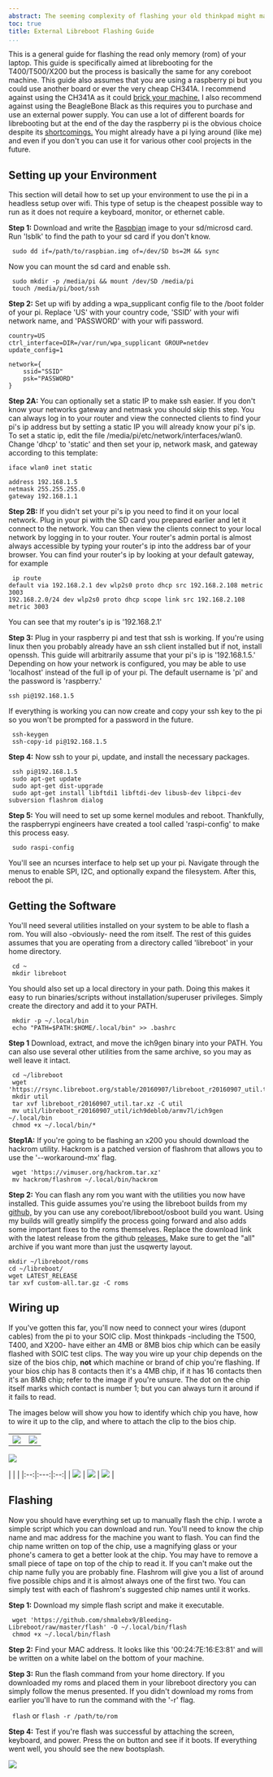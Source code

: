 ```yaml
---
abstract: The seeming complexity of flashing your old thinkpad might make you reticent to shell out for some SOIC clips. This simple guide will show you how easy the process really is with a simple shell script.
toc: true
title: External Libreboot Flashing Guide
...
```


This is a general guide for flashing the read only memory (rom) of your laptop.
This guide is specifically aimed at librebooting for the T400/T500/X200 but the process is basically the same for any coreboot machine.
This guide also assumes that you are using a raspberry pi but you could use another board or ever the very cheap CH341A.
I recommend against using the CH341A as it could [brick your machine.](https://libreboot.org/docs/install/spi.html#do-not-use-ch341a)
I also recommend against using the BeagleBone Black as this requires you to purchase and use an external power supply.
You can use a lot of different boards for librebooting but at the end of the day the raspberry pi is the obvious choice despite its [shortcomings.](https://libreboot.org/docs/install/spi.html#caution-about-rpi)
You might already have a pi lying around (like me) and even if you don't you can use it for various other cool projects in the future.

## Setting up your Environment

This section will detail how to set up your environment to use the pi in a headless setup over wifi.
This type of setup is the cheapest possible way to run as it does not require a keyboard, monitor, or ethernet cable.

**Step 1:**
Download and write the [Raspbian](https://www.raspberrypi.org/downloads/raspbian/) image to your sd/microsd card.
Run 'lsblk' to find the path to your sd card if you don't know.

` sudo dd if=/path/to/raspbian.img of=/dev/SD bs=2M && sync`

Now you can mount the sd card and enable ssh.

```
 sudo mkdir -p /media/pi && mount /dev/SD /media/pi
 touch /media/pi/boot/ssh
```

**Step 2:**
Set up wifi by adding a wpa_supplicant config file to the /boot folder of your pi.
Replace 'US' with your country code, 'SSID' with your wifi network name, and 'PASSWORD' with your wifi password.

```
country=US
ctrl_interface=DIR=/var/run/wpa_supplicant GROUP=netdev
update_config=1

network={
    ssid="SSID"
    psk="PASSWORD"
}
```

**Step 2A:**
You can optionally set a static IP to make ssh easier.
If you don't know your networks gateway and netmask you should skip this step.
You can always log in to your router and view the connected clients to find your pi's ip address but by setting a static IP you will already know your pi's ip.
To set a static ip, edit the file /media/pi/etc/network/interfaces/wlan0.
Change 'dhcp' to 'static' and then set your ip, network mask, and gateway according to this template:

```
iface wlan0 inet static

address 192.168.1.5
netmask 255.255.255.0
gateway 192.168.1.1
```

**Step 2B:**
If you didn't set your pi's ip you need to find it on your local network.
Plug in your pi with the SD card you prepared earlier and let it connect to the network.
You can then view the clients connect to your local network by logging in to your router.
Your router's admin portal is almost always accessible by typing your router's ip into the address bar of your browser.
You can find your router's ip by looking at your default gateway, for example

```
 ip route
default via 192.168.2.1 dev wlp2s0 proto dhcp src 192.168.2.108 metric 3003
192.168.2.0/24 dev wlp2s0 proto dhcp scope link src 192.168.2.108
metric 3003
```

You can see that my router's ip is '192.168.2.1'

**Step 3:**
Plug in your raspberry pi and test that ssh is working.
If you're using linux then you probably already have an ssh client installed but if not, install openssh.
This guide will arbitrarily assume that your pi's ip is '192.168.1.5.'
Depending on how your network is configured, you may be able to use 'localhost' instead of the full ip of your pi.
The default username is 'pi' and the password is 'raspberry.'

`ssh pi@192.168.1.5`

If everything is working you can now create and copy your ssh key to the pi so you won't be prompted for a password in the future.

```
 ssh-keygen
 ssh-copy-id pi@192.168.1.5
```

**Step 4:**
Now ssh to your pi, update, and install the necessary packages.

```
 ssh pi@192.168.1.5
 sudo apt-get update
 sudo apt-get dist-upgrade
 sudo apt-get install libftdi1 libftdi-dev libusb-dev libpci-dev subversion flashrom dialog
```

**Step 5:**
You will need to set up some kernel modules and reboot.
Thankfully, the raspberrypi engineers have created a tool called 'raspi-config' to make this process easy.

` sudo raspi-config`

You'll see an ncurses interface to help set up your pi.
Navigate through the menus to enable SPI, I2C, and optionally expand the filesystem.
After this, reboot the pi.

## Getting the Software

You'll need several utilities installed on your system to be able to flash a rom.
You will also -obviously- need the rom itself.
The rest of this guides assumes that you are operating from a directory called 'libreboot' in your home directory.

```
 cd ~
 mkdir libreboot
```

You should also set up a local directory in your path.
Doing this makes it easy to run binaries/scripts without installation/superuser privileges. 
Simply create the directory and add it to your PATH.

```
 mkdir -p ~/.local/bin
 echo "PATH=$PATH:$HOME/.local/bin" >> .bashrc
```

**Step 1**
Download, extract, and move the ich9gen binary into your PATH.
You can also use several other utilities from the same archive, so you may as well leave it intact.

```
 cd ~/libreboot
 wget 'https://rsync.libreboot.org/stable/20160907/libreboot_r20160907_util.tar.xz'
 mkdir util
 tar xvf libreboot_r20160907_util.tar.xz -C util
 mv util/libreboot_r20160907_util/ich9deblob/armv7l/ich9gen ~/.local/bin
 chmod +x ~/.local/bin/*
```

**Step1A:**
If you're going to be flashing an x200 you should download the hackrom utility.
Hackrom is a patched version of flashrom that allows you to use the '--workaround-mx' flag.

```
 wget 'https://vimuser.org/hackrom.tar.xz'
 mv hackrom/flashrom ~/.local/bin/hackrom
```
**Step 2:**
You can flash any rom you want with the utilities you now have installed.
This guide assumes you're using the libreboot builds from my [github,](https://github.com/shmalebx9/Bleeding-Libreboot) by you can use any coreboot/libreboot/osboot build you want.
Using my builds will greatly simplify the process going forward and also adds some important fixes to the roms themselves.
Replace the download link with the latest release from the github [releases.](https://github.com/shmalebx9/Bleeding-Libreboot/releases)
Make sure to get the "all" archive if you want more than just the usqwerty layout.

```
mkdir ~/libreboot/roms
cd ~/libreboot/
wget LATEST_RELEASE
tar xvf custom-all.tar.gz -C roms
```


## Wiring up

If you've gotten this far, you'll now need to connect your wires (dupont cables) from the pi to your SOIC clip.
Most thinkpads -including the T500, T400, and X200- have either an 4MB or 8MB bios chip which can be easily flashed with SOIC test clips.
The way you wire up your chip depends on the size of the bios chip, **not** which machine or brand of chip you're flashing.
If your bios chip has 8 contacts then it's a 4MB chip, if it has 16 contacts then it's an 8MB chip; refer to the image if you're unsure.
The dot on the chip itself marks which contact is number 1; but you can always turn it around if it fails to read.

The images below will show you how to identify which chip you have, how to wire it up to the clip, and where to attach the clip to the bios chip.

| | |
|:-:|:-:|
| ![](/assets/flash/4mb_soic.webp) | ![](/assets/flash/8mb_soic.webp) |

[![](/assets/flash/wiring.webp)](/assets/flash/wiring_orig.webp)

| | |
|:--:|:---:|:--:|
| ![](/assets/flash/x200_chip_location.webp) | ![](/assets/flash/t500_chip_location.webp) | ![](/assets/flash/t400_chip_location.webp) |

## Flashing

Now you should have everything set up to manually flash the chip.
I wrote a simple script which you can download and run.
You'll need to know the chip name and mac address for the machine you want to flash.
You can find the chip name written on top of the chip, use a magnifying glass or your phone's camera to get a better look at the chip.
You may have to remove a small piece of tape on top of the chip to read it.
If you can't make out the chip name fully you are probably fine.
Flashrom will give you a list of around five possible chips and it is almost always one of the first two.
You can simply test with each of flashrom's suggested chip names until it works.

**Step 1:**
Download my simple flash script and make it executable.

```
 wget 'https://github.com/shmalebx9/Bleeding-Libreboot/raw/master/flash' -O ~/.local/bin/flash
 chmod +x ~/.local/bin/flash
```

**Step 2:**
Find your MAC address. It looks like this '00:24:7E:16:E3:81' and will be written on a white label on the bottom of your machine.

**Step 3:**
Run the flash command from your home directory.
If you downloaded my roms and placed them in your libreboot directory you can simply follow the menus presented.
If you didn't download my roms from earlier you'll have to run the command with the '-r' flag.

` flash`
or
`flash -r /path/to/rom`

**Step 4:**
Test if you're flash was successful by attaching the screen, keyboard, and power.
Press the on button and see if it boots.
If everything went well, you should see the new bootsplash.

[![](/assets/flash/test.webp)](/assets/flash/test_orig.webp)
